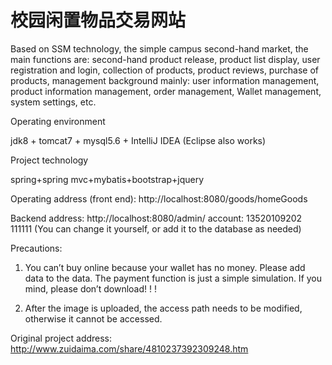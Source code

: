 # 校园闲置物品交易网站


Based on SSM technology, the simple campus second-hand market, the main functions are: second-hand product release, product list display, user registration and login, collection of products, product reviews, purchase of products, management background mainly: user information management, product information management, order management, Wallet management, system settings, etc.

Operating environment

jdk8 + tomcat7 + mysql5.6 + IntelliJ IDEA (Eclipse also works)

Project technology

spring+spring mvc+mybatis+bootstrap+jquery

Operating address (front end): http://localhost:8080/goods/homeGoods

Backend address: http://localhost:8080/admin/ account: 13520109202 111111 (You can change it yourself, or add it to the database as needed)

Precautions:

1. You can’t buy online because your wallet has no money. Please add data to the data. The payment function is just a simple simulation. If you mind, please don’t download! ! !

2. After the image is uploaded, the access path needs to be modified, otherwise it cannot be accessed.

Original project address: http://www.zuidaima.com/share/4810237392309248.htm
